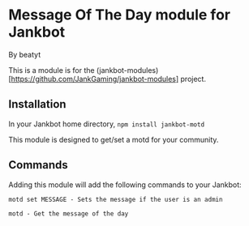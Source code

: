 # Message Of The Day module for Jankbot
By beatyt

This is a module is for the (jankbot-modules)[https://github.com/JankGaming/jankbot-modules] project.

## Installation
In your Jankbot home directory, `npm install jankbot-motd`

This module is designed to get/set a motd for your community.

## Commands

Adding this module will add the following commands to your Jankbot:

  `motd set MESSAGE - Sets the message if the user is an admin`

  `motd - Get the message of the day`
